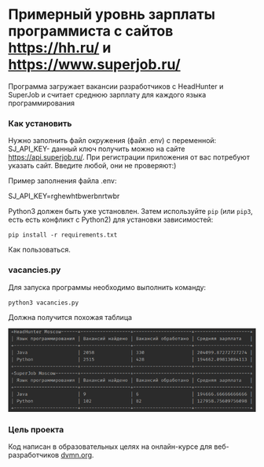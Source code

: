 # Примерный уровнь зарплаты программиста с сайтов https://hh.ru/ и https://www.superjob.ru/

Программа загружает вакансии разработчиков с HeadHunter и SuperJob и 
считает среднюю зарплату для каждого языка программирования

### Как установить

Нужно заполнить файл окружения (файл .env) с переменной:
SJ_API_KEY- данный ключ получить можно на сайте https://api.superjob.ru/. 
При регистрации приложения от вас потребуют указать сайт. Введите любой, они не проверяют:)


Пример заполнения файла .env:

SJ_API_KEY=rghewhtbwerbnrtwbr

Python3 должен быть уже установлен. 
Затем используйте `pip` (или `pip3`, есть есть конфликт с Python2) для установки зависимостей:

```
pip install -r requirements.txt
```

Как пользоваться.

### vacancies.py

Для запуска программы необходимо выполнить команду:

```
python3 vacancies.py
```
Должна получится похожая таблица 

![img.png](img.png)

### Цель проекта

Код написан в образовательных целях на онлайн-курсе для веб-разработчиков [dvmn.org](https://dvmn.org/).
